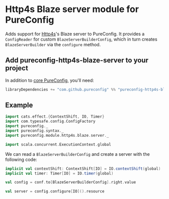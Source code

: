 
# Http4s Blaze server module for PureConfig

Adds support for [Http4s](http://http4s.org/)'s Blaze server to PureConfig.
It provides a `ConfigReader` for custom `BlazeServerBuilderConfig`,
which in turn creates `BlazeServerBuilder` via the `configure` method.

## Add pureconfig-http4s-blaze-server to your project

In addition to [core PureConfig](https://github.com/pureconfig/pureconfig), you'll need:

```scala
libraryDependencies += "com.github.pureconfig" %% "pureconfig-http4s-blaze-server" % "0.12.2"
```

## Example

```scala
import cats.effect.{ContextShift, IO, Timer}
import com.typesafe.config.ConfigFactory
import pureconfig._
import pureconfig.syntax._
import pureconfig.module.http4s.blaze.server._

import scala.concurrent.ExecutionContext.global
```

We can read a `BlazeServerBuilderConfig` and create a server with the following code:

```scala
implicit val contextShift: ContextShift[IO] = IO.contextShift(global)
implicit val timer: Timer[IO] = IO.timer(global)

val config = conf.to[BlazeServerBuilderConfig].right.value

val server = config.configure[IO]().resource
```
